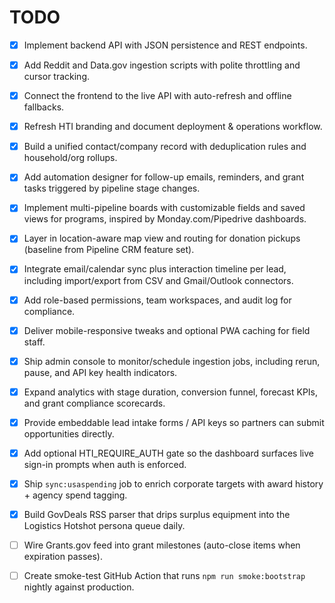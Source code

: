 # TODO

- [x] Implement backend API with JSON persistence and REST endpoints.
- [x] Add Reddit and Data.gov ingestion scripts with polite throttling and cursor tracking.
- [x] Connect the frontend to the live API with auto-refresh and offline fallbacks.
- [x] Refresh HTI branding and document deployment & operations workflow.

- [x] Build a unified contact/company record with deduplication rules and household/org rollups.
- [x] Add automation designer for follow-up emails, reminders, and grant tasks triggered by pipeline stage changes.
- [x] Implement multi-pipeline boards with customizable fields and saved views for programs, inspired by Monday.com/Pipedrive dashboards.
- [x] Layer in location-aware map view and routing for donation pickups (baseline from Pipeline CRM feature set).
- [x] Integrate email/calendar sync plus interaction timeline per lead, including import/export from CSV and Gmail/Outlook connectors.
- [x] Add role-based permissions, team workspaces, and audit log for compliance.
- [x] Deliver mobile-responsive tweaks and optional PWA caching for field staff.
- [x] Ship admin console to monitor/schedule ingestion jobs, including rerun, pause, and API key health indicators.
- [x] Expand analytics with stage duration, conversion funnel, forecast KPIs, and grant compliance scorecards.
- [x] Provide embeddable lead intake forms / API keys so partners can submit opportunities directly.
- [x] Add optional HTI_REQUIRE_AUTH gate so the dashboard surfaces live sign-in prompts when auth is enforced.

- [x] Ship `sync:usaspending` job to enrich corporate targets with award history + agency spend tagging.
- [x] Build GovDeals RSS parser that drips surplus equipment into the Logistics Hotshot persona queue daily.
- [ ] Wire Grants.gov feed into grant milestones (auto-close items when expiration passes).
- [ ] Create smoke-test GitHub Action that runs `npm run smoke:bootstrap` nightly against production.
